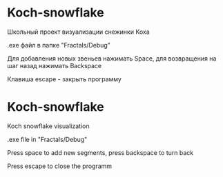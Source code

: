 # Koch-snowflake
Школьный проект визуализации снежинки Коха

.exe файл в папке "Fractals/Debug"

Для добавления новых звеньев нажимать Space, для возвращения на шаг назад нажимать Backspace

Клавиша escape - закрыть программу

# Koch-snowflake
Koch snowflake visualization

.exe file in "Fractals/Debug"

Press space to add new segments, press backspace to turn back

Press escape to close the programm
